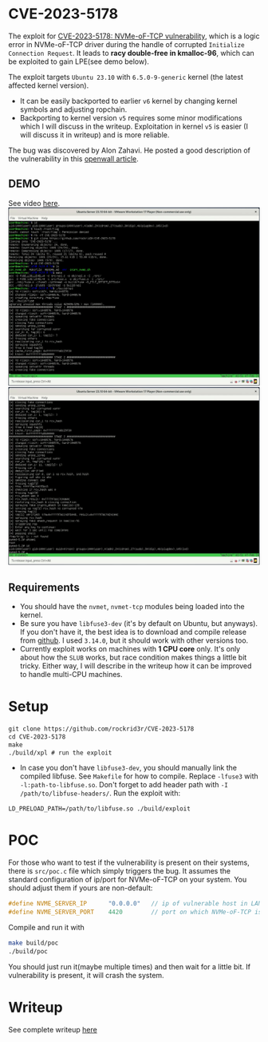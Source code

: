 # CVE-2023-5178
The exploit for 
[CVE-2023-5178: NVMe-oF-TCP vulnerability](https://www.opencve.io/cve/CVE-2023-5178), which is a logic error in NVMe-oF-TCP driver during the handle of corrupted `Initialize Connection Request`. It leads to **racy double-free in kmalloc-96**, which can be exploited to gain LPE(see demo below).

The exploit targets `Ubuntu 23.10` with `6.5.0-9-generic` kernel (the latest affected kernel version). 
* It can be easily backported to earlier `v6` kernel by changing kernel symbols 
and adjusting ropchain.
* Backporting to kernel version `v5` requires some minor modifications which I will discuss in the writeup. Exploitation in kernel `v5` is easier (I will discuss it in writeup) and is more reliable.

The bug was discovered by Alon Zahavi. He posted a good description of the vulnerability in
this [openwall article](https://www.openwall.com/lists/oss-security/2023/10/15/1).

## DEMO
See video [here](https://youtu.be/dulmno4GjF8).
![DEMO PIC 1 HERE](./assets/demo_pic_1.png)
![DEMO PIC 2 HERE](./assets/demo_pic_2.png)

## Requirements
* You should have the `nvmet`, `nvmet-tcp` modules being loaded into the kernel. 
* Be sure you have `libfuse3-dev` (it's by default on Ubuntu, but anyways). If you don't have it, the best idea is to download and 
compile release from [github](https://github.com/libfuse/libfuse/).
I used `3.14.0`, but it should work with other versions too.
* Currently exploit works on machines with **1 CPU core** only. It's only about how the `SLUB` works, but race condition makes things a little bit tricky. Either way, I will describe in the writeup how it can be improved to handle multi-CPU machines.

# Setup
```
git clone https://github.com/rockrid3r/CVE-2023-5178
cd CVE-2023-5178
make
./build/xpl # run the exploit
```
* In case you don't have `libfuse3-dev`, you should manually link the compiled libfuse. 
See `Makefile` for how to compile. Replace `-lfuse3` with `-l:path-to-libfuse.so`. Don't forget to add header path with `-I /path/to/libfuse-headers/`.
Run the exploit with:
```
LD_PRELOAD_PATH=/path/to/libfuse.so ./build/exploit
```

# POC
For those who want to test if the vulnerability is present on their systems, there is `src/poc.c` file which simply triggers the bug.
It assumes the standard configuration of ip/port for NVMe-oF-TCP on your system. 
You should adjust them if yours are non-default:
```c
#define NVME_SERVER_IP      "0.0.0.0"   // ip of vulnerable host in LAN (localhost here).
#define NVME_SERVER_PORT    4420        // port on which NVMe-oF-TCP is set up on vulnerable host
```

Compile and run it with 
```bash
make build/poc
./build/poc
```

You should just run it(maybe multiple times) and then wait for a little bit.
If vulnerability is present, it will crash the system.

# Writeup
See complete writeup [here](https://rockrid3r.github.io/2024/02/07/CVE-2023-5178.html)
